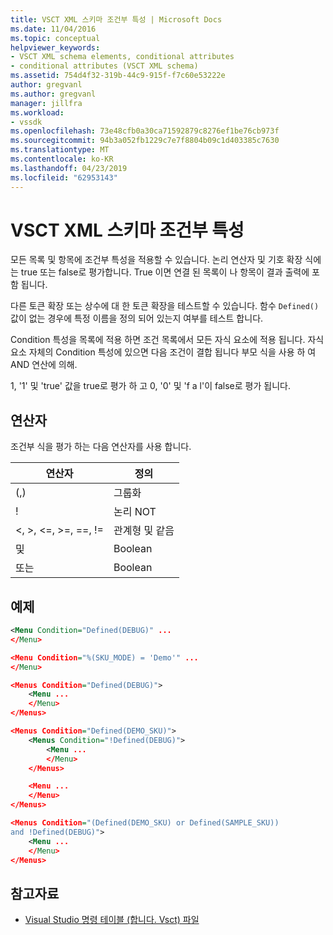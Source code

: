 ```yaml
---
title: VSCT XML 스키마 조건부 특성 | Microsoft Docs
ms.date: 11/04/2016
ms.topic: conceptual
helpviewer_keywords:
- VSCT XML schema elements, conditional attributes
- conditional attributes (VSCT XML schema)
ms.assetid: 754d4f32-319b-44c9-915f-f7c60e53222e
author: gregvanl
ms.author: gregvanl
manager: jillfra
ms.workload:
- vssdk
ms.openlocfilehash: 73e48cfb0a30ca71592879c8276ef1be76cb973f
ms.sourcegitcommit: 94b3a052fb1229c7e7f8804b09c1d403385c7630
ms.translationtype: MT
ms.contentlocale: ko-KR
ms.lasthandoff: 04/23/2019
ms.locfileid: "62953143"
---
```

# <a name="vsct-xml-schema-conditional-attributes"></a>VSCT XML 스키마 조건부 특성
모든 목록 및 항목에 조건부 특성을 적용할 수 있습니다. 논리 연산자 및 기호 확장 식에는 true 또는 false로 평가합니다. True 이면 연결 된 목록이 나 항목이 결과 출력에 포함 됩니다.

 다른 토큰 확장 또는 상수에 대 한 토큰 확장을 테스트할 수 있습니다. 함수 `Defined()` 값이 없는 경우에 특정 이름을 정의 되어 있는지 여부를 테스트 합니다.

 Condition 특성을 목록에 적용 하면 조건 목록에서 모든 자식 요소에 적용 됩니다. 자식 요소 자체의 Condition 특성에 있으면 다음 조건이 결합 됩니다 부모 식을 사용 하 여 AND 연산에 의해.

 1, '1' 및 'true' 값을 true로 평가 하 고 0, '0' 및 'f a l'이 false로 평가 됩니다.

## <a name="operators"></a>연산자
 조건부 식을 평가 하는 다음 연산자를 사용 합니다.

|연산자|정의|
|--------------|----------------|
|(,)|그룹화|
|!|논리 NOT|
|\<, >, \<=, >=, ==, !=|관계형 및 같음|
|및|Boolean|
|또는|Boolean|

## <a name="examples"></a>예제

```xml
<Menu Condition="Defined(DEBUG)" ...
</Menu>

<Menu Condition="%(SKU_MODE) = 'Demo'" ...
</Menu>

<Menus Condition="Defined(DEBUG)">
    <Menu ...
    </Menu>
</Menus>

<Menus Condition="Defined(DEMO_SKU)">
    <Menus Condition="!Defined(DEBUG)">
        <Menu ...
        </Menu>
    </Menus>

    <Menu ...
    </Menu>
</Menus>

<Menus Condition="(Defined(DEMO_SKU) or Defined(SAMPLE_SKU))
and !Defined(DEBUG)">
    <Menu ...
    </Menu>
</Menus>
```

## <a name="see-also"></a>참고자료
- [Visual Studio 명령 테이블 (합니다. Vsct) 파일](../extensibility/internals/visual-studio-command-table-dot-vsct-files.md)
